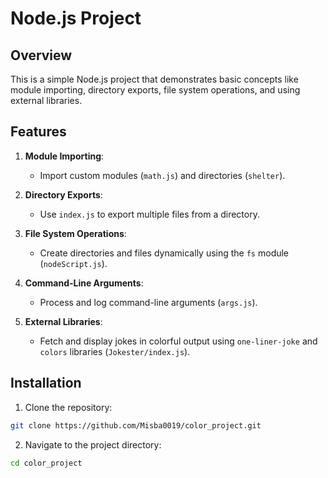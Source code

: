 # Node.js Project
## Overview

This is a simple Node.js project that demonstrates basic concepts like module importing, directory exports, file system operations, and using external libraries.

## Features

1. **Module Importing**:
   - Import custom modules (`math.js`) and directories (`shelter`).

2. **Directory Exports**:
   - Use `index.js` to export multiple files from a directory.

3. **File System Operations**:
   - Create directories and files dynamically using the `fs` module (`nodeScript.js`).

4. **Command-Line Arguments**:
   - Process and log command-line arguments (`args.js`).

5. **External Libraries**:
   - Fetch and display jokes in colorful output using `one-liner-joke` and `colors` libraries (`Jokester/index.js`).

## Installation
1. Clone the repository:
```bash
git clone https://github.com/Misba0019/color_project.git
```
2. Navigate to the project directory:
```bash
cd color_project
```
